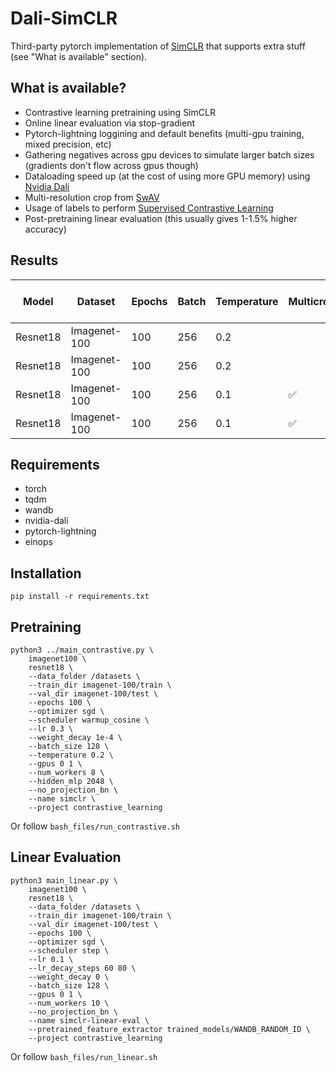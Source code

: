 # Dali-SimCLR

Third-party pytorch implementation of [SimCLR](https://arxiv.org/abs/2002.05709) that supports extra stuff (see "What is available" section).

## What is available?
* Contrastive learning pretraining using SimCLR
* Online linear evaluation via stop-gradient
* Pytorch-lightning loggining and default benefits (multi-gpu training, mixed precision, etc)
* Gathering negatives across gpu devices to simulate larger batch sizes (gradients don't flow across gpus though)
* Dataloading speed up (at the cost of using more GPU memory) using [Nvidia Dali](https://github.com/NVIDIA/DALI)
* Multi-resolution crop from [SwAV](https://arxiv.org/abs/2006.09882)
* Usage of labels to perform [Supervised Contrastive Learning](https://arxiv.org/abs/2004.11362)
* Post-pretraining linear evaluation (this usually gives 1-1.5% higher accuracy)

## Results
| Model    	| Dataset      	| Epochs 	| Batch 	| Temperature 	| Multicrop          	| Dali               	| Supervised         	| Online linear eval 	| Post-pretraining linear eval 	|
|----------	|--------------	|--------	|-------	|-------------	|--------------------	|--------------------	|--------------------	|--------------------	|------------------------------	|
| Resnet18 	| Imagenet-100 	| 100    	| 256   	| 0.2         	|                    	|                    	|                    	| 70.74              	| 71.02                        	|
| Resnet18 	| Imagenet-100 	| 100    	| 256   	| 0.2         	|                    	| :white_check_mark: 	|                    	| 70.66              	| 71.64                        	|
| Resnet18 	| Imagenet-100 	| 100    	| 256   	| 0.1         	| :white_check_mark: 	| :white_check_mark: 	|                    	| 73.04              	|                              	|
| Resnet18 	| Imagenet-100 	| 100    	| 256   	| 0.1         	| :white_check_mark: 	| :white_check_mark: 	| :white_check_mark: 	| 85.56              	|                              	|

## Requirements
* torch
* tqdm
* wandb
* nvidia-dali
* pytorch-lightning
* einops

## Installation

```
pip install -r requirements.txt
```

## Pretraining
```
python3 ../main_contrastive.py \
    imagenet100 \
    resnet18 \
    --data_folder /datasets \
    --train_dir imagenet-100/train \
    --val_dir imagenet-100/test \
    --epochs 100 \
    --optimizer sgd \
    --scheduler warmup_cosine \
    --lr 0.3 \
    --weight_decay 1e-4 \
    --batch_size 128 \
    --temperature 0.2 \
    --gpus 0 1 \
    --num_workers 8 \
    --hidden_mlp 2048 \
    --no_projection_bn \
    --name simclr \
    --project contrastive_learning
```
Or follow `bash_files/run_contrastive.sh`

## Linear Evaluation
```
python3 main_linear.py \
    imagenet100 \
    resnet18 \
    --data_folder /datasets \
    --train_dir imagenet-100/train \
    --val_dir imagenet-100/test \
    --epochs 100 \
    --optimizer sgd \
    --scheduler step \
    --lr 0.1 \
    --lr_decay_steps 60 80 \
    --weight_decay 0 \
    --batch_size 128 \
    --gpus 0 1 \
    --num_workers 10 \
    --no_projection_bn \
    --name simclr-linear-eval \
    --pretrained_feature_extractor trained_models/WANDB_RANDOM_ID \
    --project contrastive_learning
```
Or follow `bash_files/run_linear.sh`